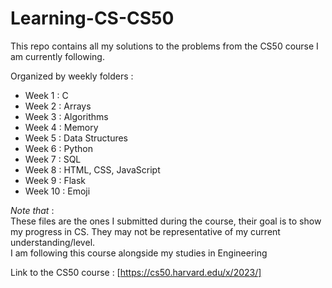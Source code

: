 # Learning-CS-CS50

This repo contains all my solutions to the problems from the CS50 course I am currently following. 

Organized by weekly folders :
- Week 1 : C
- Week 2 : Arrays
- Week 3 : Algorithms
- Week 4 : Memory
- Week 5 : Data Structures
- Week 6 : Python
- Week 7 : SQL
- Week 8 : HTML, CSS, JavaScript
- Week 9 : Flask
- Week 10 : Emoji

*Note that* : <br/>
These files are the ones I submitted during the course, their goal is to show my progress in CS. They may not be representative of my current understanding/level. <br/>
I am following this course alongside my studies in Engineering 

Link to the CS50 course : [https://cs50.harvard.edu/x/2023/]
